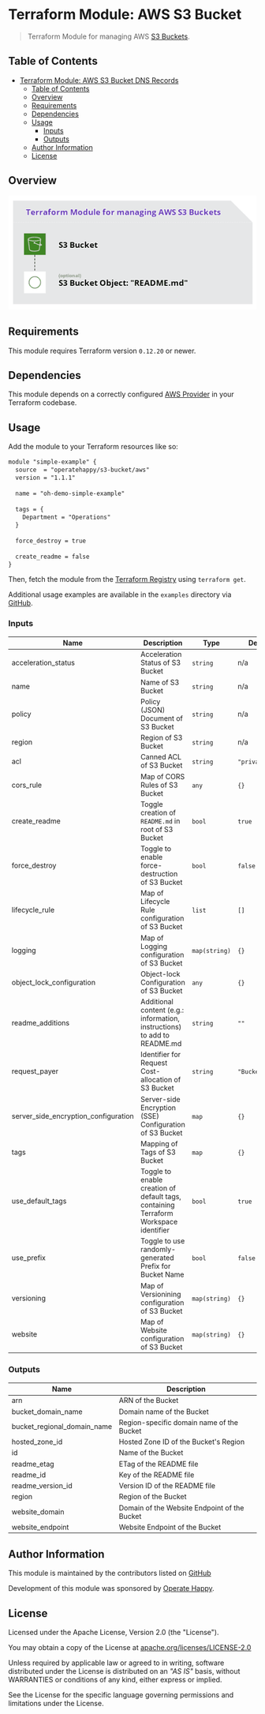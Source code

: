 # Terraform Module: AWS S3 Bucket

> Terraform Module for managing AWS [S3 Buckets](https://docs.aws.amazon.com/AmazonS3/latest/dev/UsingBucket.html).

## Table of Contents

- [Terraform Module: AWS S3 Bucket DNS Records](#terraform-module-aws-s3-bucket-dns-records)
  - [Table of Contents](#table-of-contents)
  - [Overview](#overview)
  - [Requirements](#requirements)
  - [Dependencies](#dependencies)
  - [Usage](#usage)
    - [Inputs](#inputs)
    - [Outputs](#outputs)
  - [Author Information](#author-information)
  - [License](#license)

## Overview

![Terraform Module: AWS S3 Bucket](./overview.png "Terraform Module: AWS S3 Bucket")

## Requirements

This module requires Terraform version `0.12.20` or newer.

## Dependencies

This module depends on a correctly configured [AWS Provider](https://www.terraform.io/docs/providers/aws/index.html) in your Terraform codebase.

## Usage

Add the module to your Terraform resources like so:

```hcl
module "simple-example" {
  source  = "operatehappy/s3-bucket/aws"
  version = "1.1.1"

  name = "oh-demo-simple-example"

  tags = {
    Department = "Operations"
  }

  force_destroy = true

  create_readme = false
}
```

Then, fetch the module from the [Terraform Registry](https://registry.terraform.io/modules/operatehappy/s3-bucket) using `terraform get`.

Additional usage examples are available in the `examples` directory via [GitHub](https://github.com/operatehappy/terraform-aws-s3-bucket/tree/master/examples).

### Inputs

| Name | Description | Type | Default |
|------|-------------|------|---------|
| acceleration_status | Acceleration Status of S3 Bucket | `string` | n/a |
| name | Name of S3 Bucket | `string` | n/a |
| policy | Policy (JSON) Document of S3 Bucket | `string` | n/a |
| region | Region of S3 Bucket | `string` | n/a |
| acl | Canned ACL of S3 Bucket | `string` | `"private"` |
| cors_rule | Map of CORS Rules of S3 Bucket | `any` | `{}` |
| create_readme | Toggle creation of `README.md` in root of S3 Bucket | `bool` | `true` |
| force_destroy | Toggle to enable force-destruction of S3 Bucket | `bool` | `false` |
| lifecycle_rule | Map of Lifecycle Rule configuration of S3 Bucket | `list` | `[]` |
| logging | Map of Logging configuration of S3 Bucket | `map(string)` | `{}` |
| object_lock_configuration | Object-lock Configuration of S3 Bucket | `any` | `{}` |
| readme_additions | Additional content (e.g.: information, instructions) to add to README.md | `string` | `""` |
| request_payer | Identifier for Request Cost-allocation of S3 Bucket | `string` | `"BucketOwner"` |
| server_side_encryption_configuration | Server-side Encryption (SSE) Configuration of S3 Bucket | `map` | `{}` |
| tags | Mapping of Tags of S3 Bucket | `map` | `{}` |
| use_default_tags | Toggle to enable creation of default tags, containing Terraform Workspace identifier | `bool` | `true` |
| use_prefix | Toggle to use randomly-generated Prefix for Bucket Name | `bool` | `false` |
| versioning | Map of Versionining configuration of S3 Bucket | `map(string)` | `{}` |
| website | Map of Website configuration of S3 Bucket | `map(string)` | `{}` |

### Outputs

| Name | Description |
|------|-------------|
| arn | ARN of the Bucket |
| bucket_domain_name | Domain name of the Bucket |
| bucket_regional_domain_name | Region-specific domain name of the Bucket |
| hosted_zone_id | Hosted Zone ID of the Bucket's Region |
| id | Name of the Bucket |
| readme_etag | ETag of the README file |
| readme_id | Key of the README file |
| readme_version_id | Version ID of the README file |
| region | Region of the Bucket |
| website_domain | Domain of the Website Endpoint of the Bucket |
| website_endpoint | Website Endpoint of the Bucket |

## Author Information

This module is maintained by the contributors listed on [GitHub](https://github.com/operatehappy/terraform-aws-s3-bucket/graphs/contributors)

Development of this module was sponsored by [Operate Happy](https://github.com/operatehappy).

## License

Licensed under the Apache License, Version 2.0 (the "License").

You may obtain a copy of the License at [apache.org/licenses/LICENSE-2.0](http://www.apache.org/licenses/LICENSE-2.0)

Unless required by applicable law or agreed to in writing, software distributed under the License is distributed on an _"AS IS"_ basis, without WARRANTIES or conditions of any kind, either express or implied.

See the License for the specific language governing permissions and limitations under the License.
